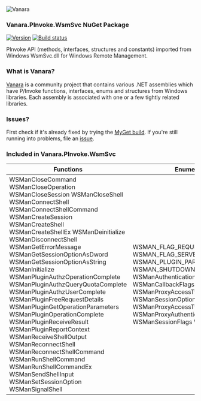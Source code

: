 ﻿![Vanara](https://raw.githubusercontent.com/dahall/Vanara/master/docs/icons/VanaraHeading.png)
### **Vanara.PInvoke.WsmSvc NuGet Package**
[![Version](https://img.shields.io/nuget/v/Vanara.PInvoke.WsmSvc?label=NuGet&style=flat-square)](https://github.com/dahall/Vanara/releases)
[![Build status](https://github.com/dahall/Vanara/actions/workflows/cibuild.yml/badge.svg?branch=master)](https://github.com/dahall/Vanara/actions/workflows/cibuild.yml)

PInvoke API (methods, interfaces, structures and constants) imported from Windows WsmSvc.dll for Windows Remote Management.

### **What is Vanara?**

[Vanara](https://github.com/dahall/Vanara) is a community project that contains various .NET assemblies which have P/Invoke functions, interfaces, enums and structures from Windows libraries. Each assembly is associated with one or a few tightly related libraries.

### **Issues?**

First check if it's already fixed by trying the [MyGet build](https://www.myget.org/feed/Packages/vanara).
If you're still running into problems, file an [issue](https://github.com/dahall/Vanara/issues).

### **Included in Vanara.PInvoke.WsmSvc**

Functions | Enumerations | Structures | Interfaces
--- | --- | --- | ---
WSManCloseCommand WSManCloseOperation WSManCloseSession WSManCloseShell WSManConnectShell WSManConnectShellCommand WSManCreateSession WSManCreateShell WSManCreateShellEx WSManDeinitialize WSManDisconnectShell WSManGetErrorMessage WSManGetSessionOptionAsDword WSManGetSessionOptionAsString WSManInitialize WSManPluginAuthzOperationComplete WSManPluginAuthzQueryQuotaComplete WSManPluginAuthzUserComplete WSManPluginFreeRequestDetails WSManPluginGetOperationParameters WSManPluginOperationComplete WSManPluginReceiveResult WSManPluginReportContext WSManReceiveShellOutput WSManReconnectShell WSManReconnectShellCommand WSManRunShellCommand WSManRunShellCommandEx WSManSendShellInput WSManSetSessionOption WSManSignalShell    | WSMAN_FLAG_REQUESTED_API_VERSION WSMAN_FLAG_SERVER_BUFFERING_MODE WSMAN_PLUGIN_PARAMS_OP WSMAN_SHUTDOWN WSManAuthenticationFlags WSManCallbackFlags WSManDataType WSManProxyAccessType WSManSessionOption WSManEnumFlags WSManProxyAccessTypeFlags WSManProxyAuthenticationFlags WSManSessionFlags WsmError                     | WSMAN_AUTHENTICATION_CREDENTIALS WSMAN_AUTHZ_QUOTA WSMAN_CERTIFICATE_DETAILS WSMAN_COMMAND_ARG_SET WSMAN_DATA WSMAN_DATA_BINARY WSMAN_DATA_TEXT WSMAN_ENVIRONMENT_VARIABLE WSMAN_ENVIRONMENT_VARIABLE_SET WSMAN_ERROR WSMAN_FILTER WSMAN_FRAGMENT WSMAN_KEY WSMAN_OPERATION_INFO WSMAN_OPTION WSMAN_OPTION_SET WSMAN_PLUGIN_REQUEST WSMAN_PROXY_INFO WSMAN_RECEIVE_DATA_RESULT WSMAN_RESPONSE_DATA WSMAN_SELECTOR_SET WSMAN_SENDER_DETAILS WSMAN_SHELL_ASYNC WSMAN_SHELL_DISCONNECT_INFO WSMAN_SHELL_STARTUP_INFO WSMAN_STREAM_ID_SET WSMAN_USERNAME_PASSWORD_CREDS WSMAN_API_HANDLE WSMAN_COMMAND_HANDLE WSMAN_OPERATION_HANDLE WSMAN_SESSION_HANDLE WSMAN_SHELL_HANDLE WSMAN_DATA_UNION  | IWSMan IWSManConnectionOptions IWSManConnectionOptionsEx IWSManConnectionOptionsEx2 IWSManEnumerator IWSManEx IWSManEx2 IWSManEx3 IWSManResourceLocator IWSManSession                        
